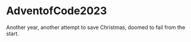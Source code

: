 # AdventofCode2023

Another year, another attempt to save Christmas, doomed to fail from the start.


